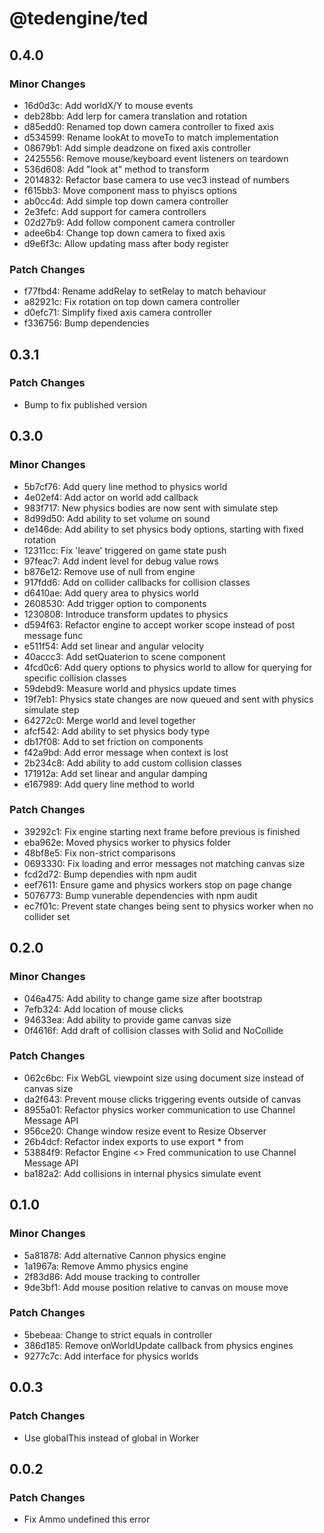 # @tedengine/ted

## 0.4.0

### Minor Changes

- 16d0d3c: Add worldX/Y to mouse events
- deb28bb: Add lerp for camera translation and rotation
- d85edd0: Renamed top down camera controller to fixed axis
- d534599: Rename lookAt to moveTo to match implementation
- 08679b1: Add simple deadzone on fixed axis controller
- 2425556: Remove mouse/keyboard event listeners on teardown
- 536d608: Add "look at" method to transform
- 2014832: Refactor base camera to use vec3 instead of numbers
- f615bb3: Move component mass to phyiscs options
- ab0cc4d: Add simple top down camera controller
- 2e3fefc: Add support for camera controllers
- 02d27b9: Add follow component camera controller
- adee6b4: Change top down camera to fixed axis
- d9e6f3c: Allow updating mass after body register

### Patch Changes

- f77fbd4: Rename addRelay to setRelay to match behaviour
- a82921c: Fix rotation on top down camera controller
- d0efc71: Simplify fixed axis camera controller
- f336756: Bump dependencies

## 0.3.1

### Patch Changes

- Bump to fix published version

## 0.3.0

### Minor Changes

- 5b7cf76: Add query line method to physics world
- 4e02ef4: Add actor on world add callback
- 983f717: New physics bodies are now sent with simulate step
- 8d99d50: Add ability to set volume on sound
- de146de: Add ability to set physics body options, starting with fixed rotation
- 12311cc: Fix 'leave' triggered on game state push
- 97feac7: Add indent level for debug value rows
- b876e12: Remove use of null from engine
- 917fdd6: Add on collider callbacks for collision classes
- d6410ae: Add query area to physics world
- 2608530: Add trigger option to components
- 1230808: Introduce transform updates to physics
- d594f63: Refactor engine to accept worker scope instead of post message func
- e511f54: Add set linear and angular velocity
- 40accc3: Add setQuaterion to scene component
- 4fcd0c6: Add query options to physics world to allow for querying for specific collision classes
- 59debd9: Measure world and physics update times
- 19f7eb1: Physics state changes are now queued and sent with physics simulate step
- 64272c0: Merge world and level together
- afcf542: Add ability to set physics body type
- db17f08: Add to set friction on components
- f42a9bd: Add error message when context is lost
- 2b234c8: Add ability to add custom collision classes
- 171912a: Add set linear and angular damping
- e167989: Add query line method to world

### Patch Changes

- 39292c1: Fix engine starting next frame before previous is finished
- eba962e: Moved physics worker to physics folder
- 48bf8e5: Fix non-strict comparisons
- 0693330: Fix loading and error messages not matching canvas size
- fcd2d72: Bump dependies with npm audit
- eef7611: Ensure game and physics workers stop on page change
- 5076773: Bump vunerable dependencies with npm audit
- ec7f01c: Prevent state changes being sent to physics worker when no collider set

## 0.2.0

### Minor Changes

- 046a475: Add ability to change game size after bootstrap
- 7efb324: Add location of mouse clicks
- 94633ea: Add ability to provide game canvas size
- 0f4616f: Add draft of collision classes with Solid and NoCollide

### Patch Changes

- 062c6bc: Fix WebGL viewpoint size using document size instead of canvas size
- da2f643: Prevent mouse clicks triggering events outside of canvas
- 8955a01: Refactor physics worker communication to use Channel Message API
- 956ce20: Change window resize event to Resize Observer
- 26b4dcf: Refactor index exports to use export \* from
- 53884f9: Refactor Engine <> Fred communication to use Channel Message API
- ba182a2: Add collisions in internal physics simulate event

## 0.1.0

### Minor Changes

- 5a81878: Add alternative Cannon physics engine
- 1a1967a: Remove Ammo physics engine
- 2f83d86: Add mouse tracking to controller
- 9de3bf1: Add mouse position relative to canvas on mouse move

### Patch Changes

- 5bebeaa: Change to strict equals in controller
- 386d185: Remove onWorldUpdate callback from physics engines
- 9277c7c: Add interface for physics worlds

## 0.0.3

### Patch Changes

- Use globalThis instead of global in Worker

## 0.0.2

### Patch Changes

- Fix Ammo undefined this error
